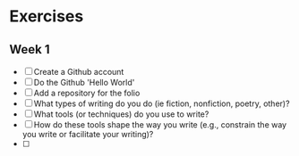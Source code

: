 # Exercises 

## Week 1 

- [ ] Create a Github account 
- [ ] Do the Github 'Hello World' 
- [ ] Add a repository for the folio
- [ ] What types of writing do you do (ie fiction, nonfiction, poetry, other)? 
- [ ] What tools (or techniques) do you use to write? 
- [ ] How do these tools shape the way you write (e.g., constrain the way you write or facilitate your writing)? 
- [ ] 
